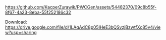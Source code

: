 https://github.com/KacperZurawik/PWCGen/assets/54482370/09c8b55f-8f67-4a23-8eba-55f252186c32

Download:
https://drive.google.com/file/d/1LAqAdC8p05IHeE3bQSvzjBzwtfXc85v4/view?usp=sharing
